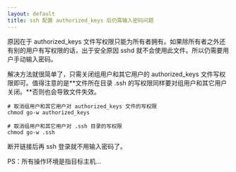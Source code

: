 ```yaml
---
layout: default
title: ssh 配置 authorized_keys 后仍需输入密码问题
---
```


原因在于 authorized_keys 文件写权限只能为所有者拥有。如果除所有者之外还有别的用户有写权限的话，出于安全原因 sshd 就不会使用此文件。所以仍需要用户手动输入密码。

解决方法就很简单了，只需关闭组用户和其它用户的 authorized_keys 文件写权限即可。值得注意的是**文件所在目录 .ssh 的写权限同样要对组用户和其它用户关闭。**否则也会导致文件失效。

	# 取消组用户和其它用户对 authorized_keys 文件的写权限
	chmod go-w authorized_keys
	
	# 取消组用户和其它用户对 .ssh 目录的写权限
	chmod go-w .ssh

断开链接后再 ssh 登录就不用输入密码了。

PS：所有操作环境是指目标主机…